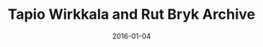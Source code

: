 ---
layout: post
title: Tapio Wirkkala and Rut Bryk Archive
date: 2016-01-04
duration: 2015.08 - 2015.12
image: /assets/img/projects/twrb.jpg
link: https://twrbcomp.firebaseapp.com
description: This project is a digital gallery for presenting the design legacy of Tapio Wirkkala and Rut Bryk. It belongs to <a href="http://www.wirkkalabryk.fi/">Tapio Wirkkala and Rut Bryk Foundation</a>. For more information, please visit <a href="http://wirkkalabryk.fi/juhlavuosi/ideas-competition/">this blog</a>. I was hired to craft the technical solution and mockups, manipulate seed datasets by <a href="https://www.filemaker.com/">FileMaker</a> and build the application on top of AngularJS, Firebase and AWS S3/CloudFront.
categories: [project]
tags: [project]
---	